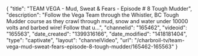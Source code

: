 {
    "title": "TEAM VEGA - Mud, Sweat & Fears - Episode # 8 Tough Mudder",
    "description": "Follow the Vega Team through the Whistler, BC Tough Mudder course as they crawl through mud, snow and water under 10000 volts and barbed wire! Follow that u...",
    "channelid": "165462",
    "videoid": "165563",
    "date_created": "1399316166",
    "date_modified": "1418181404",
    "type": "captivate",
    "layout": "channelVideo",
    "url": "\/charbroil-tv\/team-vega-mud-sweat-fears-episode-8-tough-mudder\/165462-165563"
}